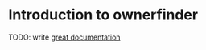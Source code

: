# Introduction to ownerfinder

TODO: write [great documentation](http://jacobian.org/writing/what-to-write/)
